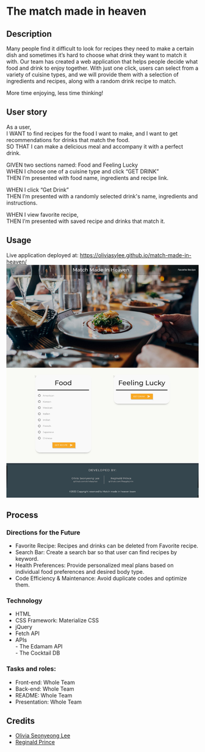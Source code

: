 # The match made in heaven
## Description
Many people find it difficult to look for recipes they need to make a certain dish and sometimes it’s hard to choose what drink they want to match it with. Our team has created a web application that helps people decide what food and drink to enjoy together. With just one click, users can select from a variety of cuisine types, and we will provide them with a selection of ingredients and recipes, along with a random drink recipe to match. 
 
More time enjoying, less time thinking!<br /> 


## User story
As a user,<br /> 
I WANT to find recipes for the food I want to make, and I want to get recommendations for drinks that match the food.<br /> 
SO THAT I can make a delicious meal and accompany it with a perfect drink.<br /> 

GIVEN two sections named: Food and Feeling Lucky<br /> 
WHEN I choose one of a cuisine type and click “GET DRINK”<br /> 
THEN I’m presented with food name, ingredients and recipe link.<br /> 

WHEN I click “Get Drink”<br /> 
THEN I’m presented with a randomly selected drink's name, ingredients and instructions.<br /> 

WHEN I view favorite recipe,<br /> 
THEN I’m presented with saved recipe and drinks that match it.<br /> 

## Usage
Live application deployed at: https://oliviasylee.github.io/match-made-in-heaven/
[![match-made-in-heaven-screenshot](assets/images/Screenshot.jpg)](https://oliviasylee.github.io/match-made-in-heaven/)

## Process
### Directions for the Future
- Favorite Recipe: Recipes and drinks can be deleted from Favorite recipe. <br /> 
- Search Bar: Create a search bar so that user can find recipes by keyword. <br /> 
- Health Preferences: Provide personalized meal plans based on individual food preferences and desired body type. <br />
- Code Efficiency & Maintenance: Avoid duplicate codes and optimize them. <br /> 

### Technology
- HTML
- CSS Framework: Materialize CSS
- jQuery
- Fetch API
- APIs<br /> 
       - The Edamam API<br /> 
       - The Cocktail DB<br /> 

### Tasks and roles: 
- Front-end: Whole Team<br /> 
- Back-end: Whole Team<br /> 
- README: Whole Team<br /> 
- Presentation: Whole Team<br /> 

## Credits
- [Olivia Seonyeong Lee](https://github.com/oliviasylee)
- [Reginald Prince](https://github.com/Reggiejr44)
